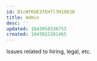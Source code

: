 ```yaml
---
id: D1cWYKUE3fEH7l7H1X0J0
title: Admin
desc: ''
updated: 1643950336753
created: 1643922281465
---
```


Issues related to hiring, legal, etc. 
